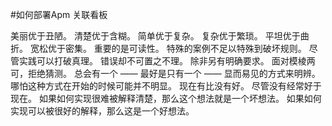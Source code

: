 #如何部署Apm 关联看板



美丽优于丑陋。
清楚优于含糊。
简单优于复杂。
复杂优于繁琐。
平坦优于曲折。
宽松优于密集。
重要的是可读性。
特殊的案例不足以特殊到破坏规则。
尽管实践可以打破真理。
错误却不可置之不理。
除非另有明确要求。
面对模棱两可，拒绝猜测。
总会有一个 —— 最好是只有一个 —— 显而易见的方式来明辨。
哪怕这种方式在开始的时候可能并不明显。
现在有比没有好。
尽管没有经常好于现在。
如果如何实现很难被解释清楚，那么这个想法就是一个坏想法。
如果如何实现可以被很好的解释，那么这是一个好想法。